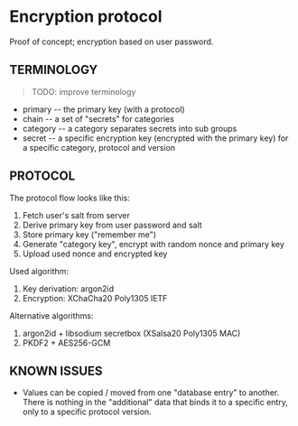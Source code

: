 # Encryption protocol

Proof of concept; encryption based on user password.

## TERMINOLOGY

> TODO: improve terminology

 * primary   -- the primary key (with a protocol)
 * chain    -- a set of "secrets" for categories
 * category -- a category separates secrets into sub groups
 * secret   -- a specific encryption key (encrypted with the primary key)
               for a specific category, protocol and version
## PROTOCOL

The protocol flow looks like this:

1. Fetch user's salt from server
2. Derive primary key from user password and salt
3. Store primary key ("remember me")
4. Generate "category key", encrypt with random nonce and primary key
5. Upload used nonce and encrypted key

Used algorithm:
1. Key derivation: argon2id
2. Encryption: XChaCha20 Poly1305 IETF

Alternative algorithms:
1. argon2id + libsodium secretbox (XSalsa20 Poly1305 MAC)
2. PKDF2 + AES256-GCM

## KNOWN ISSUES

* Values can be copied / moved from one "database entry" to another.
   There is nothing in the "additional" data that binds it to a
   specific entry, only to a specific protocol version.

